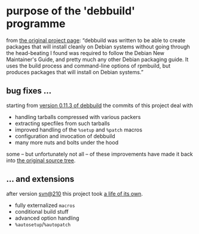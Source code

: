 # purpose of the 'debbuild' programme

from [the original project page](https://secure.deepnet.cx/trac/debbuild): “debbuild was written to be able to create packages that will install cleanly on Debian systems without going through the head-beating I found was required to follow the Debian New Maintainer's Guide, and pretty much any other Debian packaging guide. It uses the build process and command-line options of rpmbuild, but produces packages that will install on Debian systems.”

## bug fixes …

starting from [version 0.11.3 of
debbuild](https://github.com/ascherer/debbuild/releases/tag/debbuild-0.11.3) the
commits of this project deal with

* handling tarballs compressed with various packers
* extracting specfiles from such tarballs
* improved handling of the `%setup` and `%patch` macros
* configuration and invocation of debbuild
* many more nuts and bolts under the hood

some – but unfortunately not all – of these improvements have made it back into
[the original source
tree](https://secure.deepnet.cx/svn/debbuild/trunk/debbuild).

## … and extensions

after version
[svn@210](https://github.com/ascherer/debbuild/releases/tag/SVN%40210)
this project took
[a life of its own](https://github.com/ascherer/debbuild/releases).

* fully externalized `macros`
* conditional build stuff
* advanced option handling
* `%autosetup`/`%autopatch`
